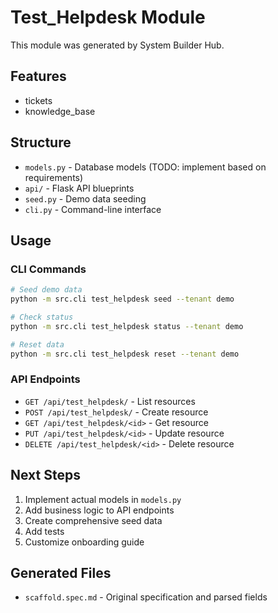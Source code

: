 # Test_Helpdesk Module

This module was generated by System Builder Hub.

## Features

- tickets
- knowledge_base

## Structure

- `models.py` - Database models (TODO: implement based on requirements)
- `api/` - Flask API blueprints
- `seed.py` - Demo data seeding
- `cli.py` - Command-line interface

## Usage

### CLI Commands

```bash
# Seed demo data
python -m src.cli test_helpdesk seed --tenant demo

# Check status
python -m src.cli test_helpdesk status --tenant demo

# Reset data
python -m src.cli test_helpdesk reset --tenant demo
```

### API Endpoints

- `GET /api/test_helpdesk/` - List resources
- `POST /api/test_helpdesk/` - Create resource
- `GET /api/test_helpdesk/<id>` - Get resource
- `PUT /api/test_helpdesk/<id>` - Update resource
- `DELETE /api/test_helpdesk/<id>` - Delete resource

## Next Steps

1. Implement actual models in `models.py`
2. Add business logic to API endpoints
3. Create comprehensive seed data
4. Add tests
5. Customize onboarding guide

## Generated Files

- `scaffold.spec.md` - Original specification and parsed fields
